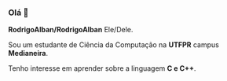 ### Olá 👋

**RodrigoAlban/RodrigoAlban**   Ele/Dele.



Sou um estudante de Ciência da Computação na **UTFPR** campus **Medianeira**.

Tenho interesse em aprender sobre a linguagem **C e C++**.

